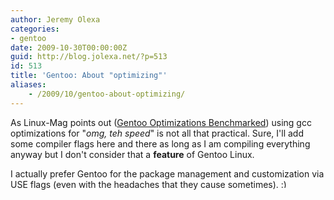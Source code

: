 ```yaml
---
author: Jeremy Olexa
categories:
- gentoo
date: 2009-10-30T00:00:00Z
guid: http://blog.jolexa.net/?p=513
id: 513
title: 'Gentoo: About "optimizing"'
aliases:
    - /2009/10/gentoo-about-optimizing/
---
```


As Linux-Mag points out ([Gentoo Optimizations Benchmarked][1]) using gcc optimizations for "*omg, teh speed*" is not all that practical. Sure, I'll add some compiler flags here and there as long as I am compiling everything anyway but I don't consider that a **feature** of Gentoo Linux.

I actually prefer Gentoo for the package management and customization via USE flags (even with the headaches that they cause sometimes). <img src="http://blog.jolexa.net/wp-includes/images/smilies/simple-smile.png" alt=":)" class="wp-smiley" style="height: 1em; max-height: 1em;" />

 [1]: http://www.linux-mag.com/id/7574/